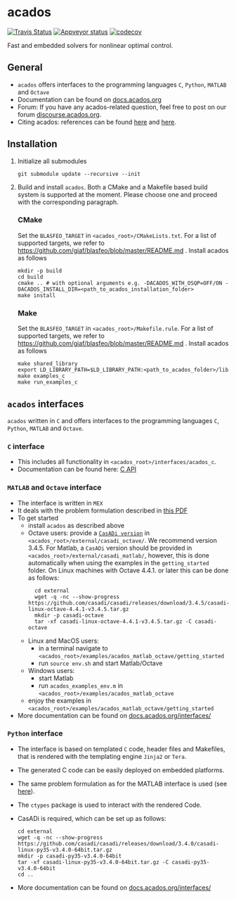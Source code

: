 # acados
[![Travis Status](https://secure.travis-ci.org/acados/acados.png?branch=master)](http://travis-ci.org/acados/acados)
[![Appveyor status](https://ci.appveyor.com/api/projects/status/q0b2nohk476u5clg?svg=true)](https://ci.appveyor.com/project/roversch/acados)
[![codecov](https://codecov.io/gh/acados/acados/branch/master/graph/badge.svg)](https://codecov.io/gh/acados/acados)

Fast and embedded solvers for nonlinear optimal control.

## General
- `acados` offers interfaces to the programming languages `C`, `Python`, `MATLAB` and `Octave`
- Documentation can be found on [docs.acados.org](https://docs.acados.org/)
- Forum: If you have any acados-related question, feel free to post on our forum [discourse.acados.org](https://discourse.acados.org/).
- Citing acados: references can be found [here](https://arxiv.org/abs/1910.13753) and [here](https://www.sciencedirect.com/science/article/pii/S2405896318327204).

## Installation

1. Initialize all submodules
    ```
    git submodule update --recursive --init
    ```

1. Build and install `acados`.
Both a CMake and a Makefile based build system is supported at the moment.
Please choose one and proceed with the corresponding paragraph.

    ### **CMake**
    Set the `BLASFEO_TARGET` in `<acados_root>/CMakeLists.txt`.
    For a list of supported targets, we refer to https://github.com/giaf/blasfeo/blob/master/README.md .
    Install acados as follows
    ```
    mkdir -p build
    cd build
    cmake .. # with optional arguments e.g. -DACADOS_WITH_OSQP=OFF/ON -DACADOS_INSTALL_DIR=<path_to_acados_installation_folder>
    make install
    ```

    ### **Make**
    Set the `BLASFEO_TARGET` in `<acados_root>/Makefile.rule`.
    For a list of supported targets, we refer to https://github.com/giaf/blasfeo/blob/master/README.md .
    Install acados as follows
    ```
    make shared_library
    export LD_LIBRARY_PATH=$LD_LIBRARY_PATH:<path_to_acados_folder>/lib
    make examples_c
    make run_examples_c
    ```

## `acados` interfaces
`acados` written in `C` and offers interfaces to the programming languages `C`, `Python`, `MATLAB` and `Octave`.

### `C` interface
- This includes all functionality in `<acados_root>/interfaces/acados_c`.
- Documentation can be found here: [C API](https://docs.acados.org/c_api/index.html)

### `MATLAB` and `Octave` interface
- The interface is written in `MEX`
- It deals with the problem formulation described in [this PDF](https://github.com/acados/acados/tree/master/docs/problem_formulation/problem_formulation_ocp_mex.pdf)
- To get started
    - install `acados` as described above
    - Octave users: provide a [`CasADi version`](https://web.casadi.org/get/) in `<acados_root>/external/casadi_octave/`.
      We recommend version 3.4.5. For Matlab, a `CasADi` version should be provided in `<acados_root>/external/casadi_matlab/`, however, this is done automatically when using the examples in the `getting_started` folder.
      On Linux machines with Octave 4.4.1. or later this can be done as follows:
      ```
        cd external
        wget -q -nc --show-progress https://github.com/casadi/casadi/releases/download/3.4.5/casadi-linux-octave-4.4.1-v3.4.5.tar.gz
        mkdir -p casadi-octave
        tar -xf casadi-linux-octave-4.4.1-v3.4.5.tar.gz -C casadi-octave
        ```
    - Linux and MacOS users:
        - in a terminal navigate to `<acados_root>/examples/acados_matlab_octave/getting_started`
        - run `source env.sh` and start Matlab/Octave
    - Windows users:
        - start Matlab
        - run `acados_examples_env.m` in `<acados_root>/examples/acados_matlab_octave`
    - enjoy the examples in `<acados_root>/examples/acados_matlab_octave/getting_started`
- More documentation can be found on [docs.acados.org/interfaces/](https://docs.acados.org/interfaces/)


### `Python` interface
- The interface is based on templated `C` code, header files and Makefiles, that is rendered with the templating engine `Jinja2` or `Tera`.
- The generated C code can be easily deployed on embedded platforms.
- The same problem formulation as for the MATLAB interface is used (see [here](https://github.com/acados/acados/blob/master/docs/problem_formulation/problem_formulation_ocp_mex.pdf)).
- The `ctypes` package is used to interact with the rendered Code.
- CasADi is required, which can be set up as follows:

    ```
    cd external
    wget -q -nc --show-progress https://github.com/casadi/casadi/releases/download/3.4.0/casadi-linux-py35-v3.4.0-64bit.tar.gz
    mkdir -p casadi-py35-v3.4.0-64bit
    tar -xf casadi-linux-py35-v3.4.0-64bit.tar.gz -C casadi-py35-v3.4.0-64bit
    cd ..
    ```
 - More documentation can be found on [docs.acados.org/interfaces/](https://docs.acados.org/interfaces/)

